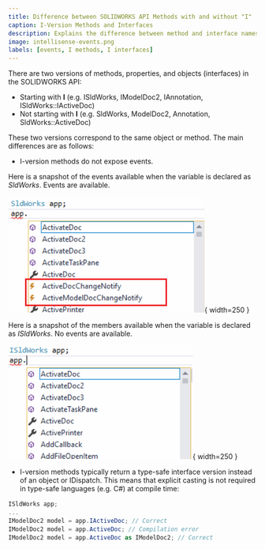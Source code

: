 ```yaml
---
title: Difference between SOLIDWORKS API Methods with and without "I"
caption: I-Version Methods and Interfaces
description: Explains the difference between method and interface names starting with "I" (e.g. IModelDoc2 vs ModelDoc2)
image: intellisense-events.png
labels: [events, I methods, I interfaces]
---
```


There are two versions of methods, properties, and objects (interfaces) in the SOLIDWORKS API:

* Starting with **I** (e.g. ISldWorks, IModelDoc2, IAnnotation, ISldWorks::IActiveDoc)
* Not starting with **I** (e.g. SldWorks, ModelDoc2, Annotation, SldWorks::ActiveDoc)

These two versions correspond to the same object or method. The main differences are as follows:

* I-version methods do not expose events.

Here is a snapshot of the events available when the variable is declared as *SldWorks*. Events are available.

![List of events available when the variable is declared as SldWorks](intellisense-events.png){ width=250 }

Here is a snapshot of the members available when the variable is declared as *ISldWorks*. No events are available.

![No events available when the variable is declared as ISldWorks](intellisense-no-events.png){ width=250 }

* I-version methods typically return a type-safe interface version instead of an object or IDispatch. This means that explicit casting is not required in type-safe languages (e.g. C#) at compile time:

```cs
ISldWorks app;
...
IModelDoc2 model = app.IActiveDoc; // Correct
IModelDoc2 model = app.ActiveDoc; // Compilation error
IModelDoc2 model = app.ActiveDoc as IModelDoc2; // Correct
```